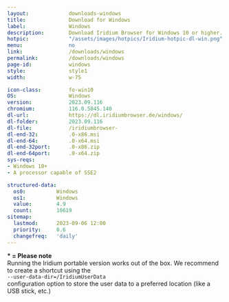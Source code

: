```yaml
---
layout: 			downloads-windows
title: 				Download for Windows
label:				Windows 
description:		Download Iridium Browser for Windows 10 or higher. This Windows build is available in 32-bit or 64-bit version, as well as portable.
hotpic:				"/assets/images/hotpics/Iridium-hotpic-dl-win.png"
menu:				no
link:				/downloads/windows
permalink:			/downloads/windows
page-id:			windows
style:				style1
width:				w-75

icon-class:			fo-win10
OS: 				Windows
version:			2023.09.116
chromium:			116.0.5845.140
dl-url:				https://dl.iridiumbrowser.de/windows/
dl-folder:			2023.09.116
dl-file:			/iridiumbrowser-
dl-end-32:			.0-x86.msi
dl-end-64:			.0-x64.msi
dl-end-32port:		.0-x86.zip
dl-end-64port:		.0-x64.zip
sys-reqs:
- Windows 10+
- A processor capable of SSE2

structured-data:
  os0: 			Windows
  os1: 			Windows
  value: 		4.9
  count: 		10619
sitemap:
  lastmod:		2023-09-06 12:00
  priority:		0.6
  changefreq:	'daily'
---
```


__* = Please note__    
Running the Iridium portable version works out of the box. We recommend to create a shortcut using the    
```--user-data-dir=/IridiumUserData```    
configuration option to store the user data to a preferred location (like a USB stick, etc.)